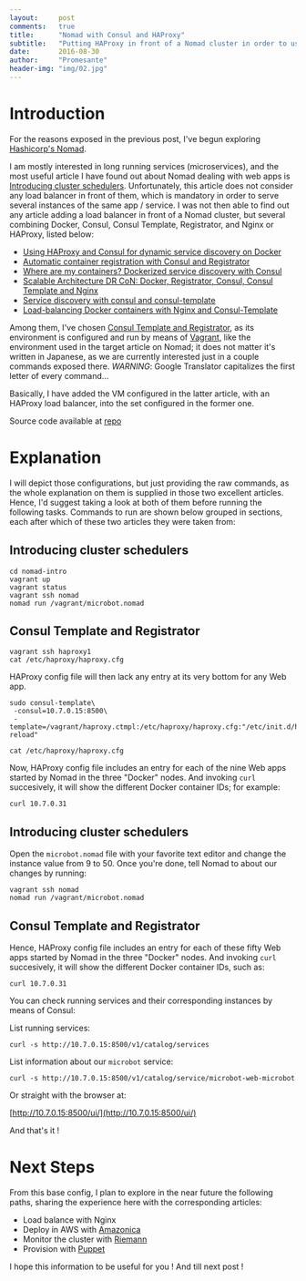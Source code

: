 ```yaml
---
layout:     post
comments:   true
title:      "Nomad with Consul and HAProxy"
subtitle:   "Putting HAProxy in front of a Nomad cluster in order to use it to run microservices on it"
date:       2016-08-30
author:     "Promesante"
header-img: "img/02.jpg"
---
```


# Introduction

For the reasons exposed in the previous post, I've begun exploring [Hashicorp's Nomad](https://www.nomadproject.io/).

I am mostly interested in long running services (microservices), and the most useful article I have found out about Nomad dealing with web apps is [Introducing cluster schedulers](http://sysadvent.blogspot.com.ar/2015/12/day-12-introduction-to-nomad.html). Unfortunately, this article does not consider any load balancer in front of them, which is mandatory in order to serve several instances of the same app / service. I was not then able to find out any article adding a load balancer in front of a Nomad cluster, but several combining Docker, Consul, Consul Template, Registrator, and Nginx or HAProxy, listed below:

* [Using HAProxy and Consul for dynamic service discovery on Docker](http://sirile.github.io/2015/05/18/using-haproxy-and-consul-for-dynamic-service-discovery-on-docker.html)
* [Automatic container registration with Consul and Registrator](https://jlordiales.me/2015/02/03/registrator/)
* [Where are my containers? Dockerized service discovery with Consul](https://jlordiales.me/2015/01/23/docker-consul/)
* [Scalable Architecture DR CoN: Docker, Registrator, Consul, Consul Template and Nginx](http://www.maori.geek.nz/scalable_architecture_dr_con_docker_registrator_consul_nginx/)
* [Service discovery with consul and consul-template](http://agiletesting.blogspot.com.ar/2014/11/service-discovery-with-consul-and.html)
* [Load-balancing Docker containers with Nginx and Consul-Template](https://tech.bellycard.com/blog/load-balancing-docker-containers-with-nginx-and-consul-template/)

Among them, I've chosen [Consul Template and Registrator](http://fstn.hateblo.jp/entry/2014/10/26/153247), as its environment is configured and run by means of [Vagrant](https://www.vagrantup.com/), like the environment used in the target article on Nomad; it does not matter it's written in Japanese, as we are currently interested just in a couple commands exposed there. *WARNING*: Google Translator capitalizes the first letter of every command...

Basically, I have added the VM configured in the latter article, with an HAProxy load balancer, into the set configured in the former one.

Source code available at [repo](https://github.com/promesante/nomad-intro)

# Explanation

I will depict those configurations, but just providing the raw commands, as the whole explanation on them is supplied in those two excellent articles. Hence, I'd suggest taking a look at both of them before running the following tasks. Commands to run are shown below grouped in sections, each after which of these two articles they were taken from:

## Introducing cluster schedulers

```
cd nomad-intro
vagrant up
vagrant status
vagrant ssh nomad
nomad run /vagrant/microbot.nomad
```

## Consul Template and Registrator

```
vagrant ssh haproxy1
cat /etc/haproxy/haproxy.cfg
```

HAProxy config file will then lack any entry at its very bottom for any Web app.

```
sudo consul-template\
 -consul=10.7.0.15:8500\
 -template=/vagrant/haproxy.ctmpl:/etc/haproxy/haproxy.cfg:"/etc/init.d/haproxy reload"

cat /etc/haproxy/haproxy.cfg
```

Now, HAProxy config file includes an entry for each of the nine Web apps started by Nomad in the three "Docker" nodes. And invoking `curl` succesively, it will show the different Docker container IDs; for example:

```
curl 10.7.0.31
```

## Introducing cluster schedulers

Open the `microbot.nomad` file with your favorite text editor and change the instance value from 9 to 50. Once you're done, tell Nomad to about our changes by running:

```
vagrant ssh nomad
nomad run /vagrant/microbot.nomad
```

## Consul Template and Registrator

Hence, HAProxy config file includes an entry for each of these fifty Web apps started by Nomad in the three "Docker" nodes. And invoking `curl` succesively, it will show the different Docker container IDs, such as:

```
curl 10.7.0.31
```

You can check running services and their corresponding instances by means of Consul:

List running services:

```
curl -s http://10.7.0.15:8500/v1/catalog/services
```

List information about our `microbot` service:

```
curl -s http://10.7.0.15:8500/v1/catalog/service/microbot-web-microbot
```

Or straight with the browser at:

[http://10.7.0.15:8500/ui/](http://10.7.0.15:8500/ui/)

And that's it !

# Next Steps

From this base config, I plan to explore in the near future the following paths, sharing the experience here with the corresponding articles:

* Load balance with Nginx
* Deploy in AWS with [Amazonica](https://github.com/mcohen01/amazonica)
* Monitor the cluster with [Riemann](http://riemann.io/)
* Provision with [Puppet](https://puppet.com/)

I hope this information to be useful for you ! And till next post !
